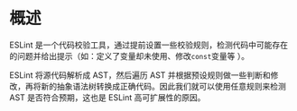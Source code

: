 # 概述

ESLint 是一个代码校验工具，通过提前设置一些校验规则，检测代码中可能存在的问题并给出提示（如：定义了变量却未使用、修改`const`变量等 ）。

ESLint 将源代码解析成 AST，然后遍历 AST 并根据预设规则做一些判断和修改，再将新的抽象语法树转换成正确代码。因此我们就可以使用任意规则来检测 AST 是否符合预期，这也是 ESLint 高可扩展性的原因。


